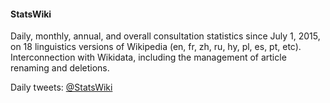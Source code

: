 #### StatsWiki
Daily, monthly, annual, and overall consultation statistics since July 1, 2015, on 18 linguistics versions of Wikipedia (en, fr, zh, ru, hy, pl, es, pt, etc). Interconnection with Wikidata, including the management of article renaming and deletions.

Daily tweets: [@StatsWiki](https://x.com/StatsWiki)